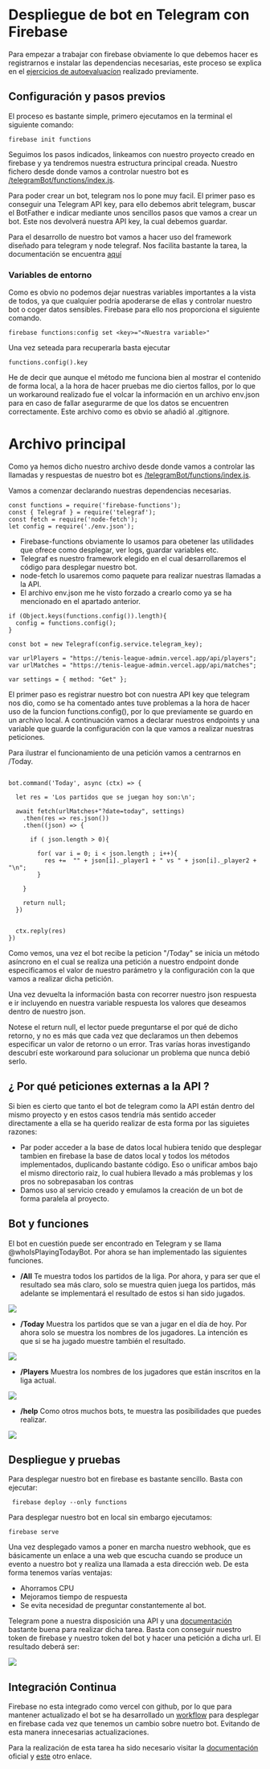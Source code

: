 # Despliegue de bot en Telegram con Firebase

Para empezar a trabajar con firebase obviamente lo que debemos hacer es registrarnos e instalar las dependencias necesarias, este proceso se explica en el [ejercicios de autoevaluacíon](https://github.com/antOnioOnio/IV-autoevaluacion/blob/master/serverles.md#firebase) realizado previamente.

## Configuración y pasos previos

El proceso es bastante simple, primero ejecutamos en la terminal el siguiente comando:

    firebase init functions

Seguimos los pasos indicados, linkeamos con nuestro proyecto creado en firebase y ya tendremos nuestra estructura principal creada. Nuestro fichero desde donde vamos a controlar nuestro bot es [/telegramBot/functions/index.js](../telegramBot/functions/index.js).

Para poder crear un bot, telegram nos lo pone muy facil. El primer paso es conseguir una Telegram API key, para ello debemos abrit telegram, buscar el BotFather e indicar mediante unos sencillos pasos que vamos a crear un bot. Este nos devolverá  nuestra API key, la cual debemos guardar. 

Para el desarrollo de nuestro bot vamos a hacer uso del framework diseñado para telegram y node telegraf. Nos facilita bastante la tarea, la documentación se encuentra [aquí](https://telegraf.js.org/#/?id=features)


### Variables de entorno

Como es obvio no podemos dejar nuestras variables importantes a la vista de todos, ya que cualquier podría apoderarse de ellas y controlar nuestro bot o coger datos sensibles. Firebase para ello nos proporciona el siguiente comando. 

    firebase functions:config set <key>="<Nuestra variable>"

Una vez seteada para recuperarla basta ejecutar 

    functions.config().key

He de decir que aunque el método me funciona bien al mostrar el contenido de forma local, a la hora de hacer pruebas me dio ciertos fallos, por lo que un workaround realizado fue el volcar la información en un archivo env.json para en caso de fallar asegurarme de que los datos se encuentren correctamente. Este archivo como es obvio se añadió al .gitignore. 

# Archivo principal

Como ya hemos dicho nuestro archivo desde donde vamos a controlar las llamadas y respuestas de nuestro bot es [/telegramBot/functions/index.js](../telegramBot/functions/index.js). 

Vamos a comenzar declarando nuestras dependencias necesarias.

~~~
const functions = require('firebase-functions');
const { Telegraf } = require('telegraf');
const fetch = require('node-fetch');
let config = require('./env.json');
~~~

* Firebase-functions obviamente lo usamos para obetener las utilidades que ofrece como desplegar, ver logs, guardar variables etc.
* Telegraf es nuestro framework elegido en el cual desarrollaremos el código para desplegar nuestro bot.
* node-fetch lo usaremos como paquete para realizar nuestras llamadas a la API.
* El archivo env.json me he visto forzado a crearlo como ya se ha mencionado en el apartado anterior.


~~~
if (Object.keys(functions.config()).length){
  config = functions.config();
}

const bot = new Telegraf(config.service.telegram_key);

var urlPlayers = "https://tenis-league-admin.vercel.app/api/players";
var urlMatches = "https://tenis-league-admin.vercel.app/api/matches";

var settings = { method: "Get" };
~~~

El primer paso es registrar nuestro bot con nuestra API key que telegram nos dio, como se ha comentado antes tuve problemas a la hora de hacer uso de la funcion functions.config(), por lo que previamente se guardo en un archivo local. 
A continuación vamos a declarar nuestros endpoints y una variable que guarde la configuración con la que vamos a realizar nuestras peticiones. 

Para ilustrar el funcionamiento de una petición vamos a centrarnos en /Today.


~~~

bot.command('Today', async (ctx) => {

  let res = 'Los partidos que se juegan hoy son:\n';

  await fetch(urlMatches+"?date=today", settings)
    .then(res => res.json())
    .then((json) => {

      if ( json.length > 0){

        for( var i = 0; i < json.length ; i++){ 
          res +=  "" + json[i]._player1 + " vs " + json[i]._player2 + "\n";
        }

    }

    return null;
  }) 

  
  ctx.reply(res)
})
~~~

Como vemos, una vez el bot recibe la peticion "/Today" se inicia un método asíncrono en el cual se realiza una petición a nuestro endpoint donde especificamos el valor de nuestro parámetro y la configuración con la que vamos a realizar dicha petición.

Una vez devuelta la información basta con recorrer nuestro json respuesta e ir incluyendo en nuestra variable respuesta los valores que deseamos dentro de nuestro json. 

Notese el return null, el lector puede preguntarse el por qué de dicho retorno, y no es más que cada vez que declaramos un then debemos especificar un valor de retorno o un error. Tras varías horas investigando descubrí este workaround para solucionar un problema que nunca debió serlo.

## ¿ Por qué peticiones externas a la API ? 
Si bien es cierto que tanto el bot de telegram como la API están dentro del mismo proyecto y en estos casos tendría más sentido acceder directamente a ella se ha querido realizar de esta forma por las siguietes razones:
* Par poder acceder a la base de datos local hubiera tenido que desplegar tambien en firebase la base de datos local y todos los métodos implementados, duplicando bastante código. Eso o unificar ambos bajo el mismo directorio raiz, lo cual hubiera llevado a más problemas y los pros no sobrepasaban los contras
* Damos uso al servicio creado y emulamos la creación de un bot de forma paralela al proyecto.


## Bot y funciones 

El bot en cuestión puede ser encontrado en Telegram y se llama @whoIsPlayingTodayBot. Por ahora se han implementado las siguientes funciones.

* **/All** Te muestra todos los partidos de la liga. Por ahora, y para ser que el resultado sea más claro, solo se muestra quien juega los partidos, más adelante se implementará el resultado de estos si han sido jugados.

![](../docs/images/allBot.png)

* **/Today** Muestra los partidos que se van a jugar en el día de hoy. Por ahora solo se muestra los nombres de los jugadores. La intención es que si se ha jugado muestre también el resultado.

![](../docs/images/todayBot.png)

* **/Players** Muestra los nombres de los jugadores que están inscritos en la liga actual. 

![](../docs/images/playersBot.png)


* **/help** Como otros muchos bots, te muestra las posibilidades que puedes realizar.

![](../docs/images/helpBot.png)

## Despliegue y pruebas

Para desplegar nuestro bot en firebase es bastante sencillo. Basta con ejecutar:

     firebase deploy --only functions

Para desplegar nuestro bot en local sin embargo ejecutamos:

    firebase serve

Una vez desplegado vamos a poner en marcha nuestro webhook, que es básicamente un enlace a una web que escucha cuando se produce un evento a nuestro bot y realiza una llamada a esta dirección web. De esta forma tenemos varías ventajas:

- Ahorramos CPU
- Mejoramos tiempo de respuesta
- Se evita necesidad de preguntar constantemente al bot.

Telegram pone a nuestra disposición una API y una [documentación](https://core.telegram.org/bots/api#setwebhook) bastante buena para realizar dicha tarea. Basta con conseguir nuestro token de firebase y nuestro token del bot y hacer una petición a dicha url. El resultado deberá ser:

![](../docs/images/webhook.png)


## Integración Continua

Firebase no esta integrado como vercel con github, por lo que para mantener actualizado el bot se ha desarrollado un [workflow](/.github/workflows/firebase.yml) para desplegar en firebase cada vez que tenemos un cambio sobre nuetro bot. Evitando de esta manera innecesarias actualizaciones. 

Para la realización de esta tarea ha sido necesario visitar la [documentación](https://docs.github.com/es/free-pro-team@latest/actions/reference/workflow-syntax-for-github-actions) oficial  y [este](https://github.com/marketplace/actions/github-action-for-firebase) otro enlace.
